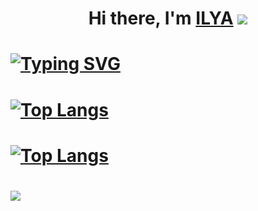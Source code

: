 # <h1 align="center">Hi there, I'm <a href="https://nearcrowd.com/starfish#" target="_blank">ILYA</a> ![]([https://github.com/blackcater/blackcater/raw/main/images/Hi.gif](https://www.google.com/url?sa=i&url=https%3A%2F%2Fwww.printmag.com%2Fdesign-news%2Fsomeone-just-bought-a-gif-for-half-a-million-dollars%2F&psig=AOvVaw1xZw8Lb5gAxkuJ_wTiY2l-&ust=1669668659724000&source=images&cd=vfe&ved=0CA8QjRxqFwoTCMC5gs2ez_sCFQAAAAAdAAAAABAE))
# [![Typing SVG](https://readme-typing-svg.demolab.com?font=Fira+Code&weight=100&size=30&pause=100&color=59B7F7&background=5D5D5DA4&center=true&vCenter=true&multiline=true&width=435&lines=FAMCs+student)](https://git.io/typing-svg)
# [![Top Langs](https://github-readme-stats.vercel.app/api/top-langs/?username=Ilusha2004&layout=compact)](https://github.com/anuraghazra/github-readme-stats)
# [![Top Langs](https://github-readme-stats.vercel.app/api/top-langs/?username=Ilusha2004)](https://github.com/anuraghazra/github-readme-stats)
# ![](https://komarev.com/ghpvc/?username=your-github-Ilusha2004)
